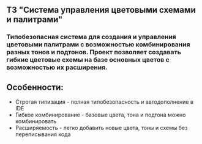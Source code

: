## ТЗ "Система управления цветовыми схемами и палитрами"
### Типобезопасная система для создания и управления цветовыми палитрами с возможностью комбинирования разных тонов и подтонов. Проект позволяет создавать гибкие цветовые схемы на базе основных цветов с возможностью их расширения.
## Особенности: 

- Строгая типизация - полная типобезопасность и автодополнение в IDE
- Гибкое комбинирование - базовые цвета, тона и подтона можно комбинировать
- Расширяемость - легко добавить новые цвета, тоны и схемы без переписывания кода
